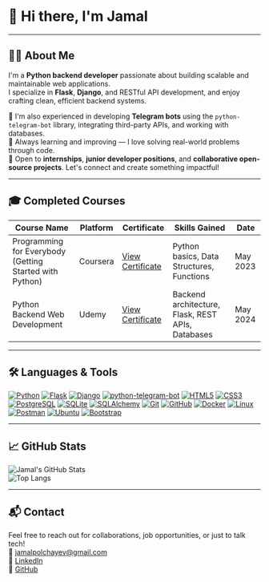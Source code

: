 # 👋 Hi there, I'm Jamal

---

## 🧑‍💻 About Me

I'm a **Python backend developer** passionate about building scalable and maintainable web applications.  
I specialize in **Flask**, **Django**, and RESTful API development, and enjoy crafting clean, efficient backend systems.  

💬 I'm also experienced in developing **Telegram bots** using the `python-telegram-bot` library, integrating third-party APIs, and working with databases.  
🧠 Always learning and improving — I love solving real-world problems through code.  
🌱 Open to **internships**, **junior developer positions**, and **collaborative open-source projects**. Let's connect and create something impactful!

---

## 🎓 Completed Courses

| Course Name                                             | Platform     | Certificate                                                                 | Skills Gained                                         | Date       |
|---------------------------------------------------------|--------------|-----------------------------------------------------------------------------|------------------------------------------------------|------------|
| Programming for Everybody (Getting Started with Python) | Coursera     | [View Certificate](https://github.com/JamalPolchayev/JamalPolchayev/blob/main/assets/Coursera%205CYHVY83N5DJ.pdf) | Python basics, Data Structures, Functions             | May 2023   |
| Python Backend Web Development                          | Udemy        | [View Certificate](https://github.com/JamalPolchayev/JamalPolchayev/blob/main/assets/udemy%20python%20certificate.pdf) | Backend architecture, Flask, REST APIs, Databases     | May 2024   |

---

## 🛠️ Languages & Tools

[![Python](https://img.shields.io/badge/Python-3776AB?style=for-the-badge&logo=python&logoColor=white)](https://www.python.org/)
[![Flask](https://img.shields.io/badge/Flask-000000?style=for-the-badge&logo=flask&logoColor=white)](https://flask.palletsprojects.com/)
[![Django](https://img.shields.io/badge/Django-092E20?style=for-the-badge&logo=django&logoColor=white)](https://www.djangoproject.com/)
[![python-telegram-bot](https://img.shields.io/badge/Telegram%20Bot-26A5E4?style=for-the-badge&logo=telegram&logoColor=white)](https://github.com/python-telegram-bot/python-telegram-bot)
[![HTML5](https://img.shields.io/badge/HTML5-E34F26?style=for-the-badge&logo=html5&logoColor=white)](https://developer.mozilla.org/en-US/docs/Web/HTML)
[![CSS3](https://img.shields.io/badge/CSS3-1572B6?style=for-the-badge&logo=css3&logoColor=white)](https://developer.mozilla.org/en-US/docs/Web/CSS)
[![PostgreSQL](https://img.shields.io/badge/PostgreSQL-316192?style=for-the-badge&logo=postgresql&logoColor=white)](https://www.postgresql.org/)
[![SQLite](https://img.shields.io/badge/SQLite-003B57?style=for-the-badge&logo=sqlite&logoColor=white)](https://www.sqlite.org/)
[![SQLAlchemy](https://img.shields.io/badge/SQLAlchemy-003B57?style=for-the-badge&logo=sqlalchemy&logoColor=white)](https://www.sqlalchemy.org/)
[![Git](https://img.shields.io/badge/Git-F05032?style=for-the-badge&logo=git&logoColor=white)](https://git-scm.com/)
[![GitHub](https://img.shields.io/badge/GitHub-181717?style=for-the-badge&logo=github&logoColor=white)](https://github.com/)
[![Docker](https://img.shields.io/badge/Docker-2496ED?style=for-the-badge&logo=docker&logoColor=white)](https://www.docker.com/)
[![Linux](https://img.shields.io/badge/Linux-FCC624?style=for-the-badge&logo=linux&logoColor=black)](https://www.linux.org/)
[![Postman](https://img.shields.io/badge/Postman-FF6C37?style=for-the-badge&logo=postman&logoColor=white)](https://www.postman.com/)
[![Ubuntu](https://img.shields.io/badge/Ubuntu-E95420?style=for-the-badge&logo=ubuntu&logoColor=white)](https://ubuntu.com/)
[![Bootstrap](https://img.shields.io/badge/Bootstrap-7952B3?style=for-the-badge&logo=bootstrap&logoColor=white)](https://getbootstrap.com/)

---

## 📈 GitHub Stats

![Jamal's GitHub Stats](https://github-readme-stats.vercel.app/api?username=JamalPolchayev&show_icons=true&theme=tokyonight)  
![Top Langs](https://github-readme-stats.vercel.app/api/top-langs/?username=JamalPolchayev&layout=compact&theme=tokyonight)

---

## 📬 Contact

Feel free to reach out for collaborations, job opportunities, or just to talk tech!  
🔗 [jamalpolchayev@gmail.com](mailto:jamalpolchayev@gmail.com)  
🔗 [LinkedIn](https://www.linkedin.com/in/jamal-polchayev-b38513364/)  
🔗 [GitHub](https://github.com/JamalPolchayev)

